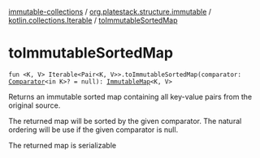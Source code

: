 [immutable-collections](../../index.md) / [org.platestack.structure.immutable](../index.md) / [kotlin.collections.Iterable](index.md) / [toImmutableSortedMap](.)

# toImmutableSortedMap

`fun <K, V> Iterable<Pair<K, V>>.toImmutableSortedMap(comparator: `[`Comparator`](http://docs.oracle.com/javase/6/docs/api/java/util/Comparator.html)`<in K>? = null): `[`ImmutableMap`](../-immutable-map.md)`<K, V>`

Returns an immutable sorted map containing all key-value pairs from the original source.

The returned map will be sorted by the given comparator.
The natural ordering will be use if the given comparator is null.

The returned map is serializable

